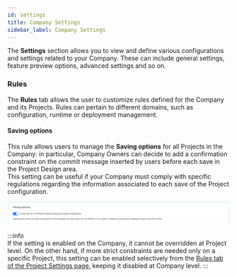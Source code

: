 ```yaml
---
id: settings
title: Company Settings
sidebar_label: Company Settings
---
```


The **Settings** section allows you to view and define various configurations and settings related to your Company. These can include general settings, feature preview options, advanced settings and so on. 

### Rules

The **Rules** tab allows the user to customize rules defined for the Company and its Projects. Rules can pertain to different domains, such as configuration, runtime or deployment management.

#### Saving options

This rule allows users to manage the **Saving options** for all Projects in the Company: in particular, Company Owners can decide to add a confirmation constraint on the commit message inserted by users before each save in the Project Design area.  
This setting can be useful if your Company must comply with specific regulations regarding the information associated to each save of the Project configuration.

![saving options](./img/settings-saving-options.png)

:::info  
If the setting is enabled on the Company, it cannot be overridden at Project level. On the other hand, if more strict constraints are needed only on a specific Project, this setting can be enabled selectively from the [Rules tab of the Project Settings page](/console/project-configuration/project-settings.md#rules), keeping it disabled at Company level.
:::